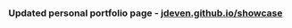 ### Updated personal portfolio page - <a href="https://jdeven.github.io/showcase/">jdeven.github.io/showcase</a>